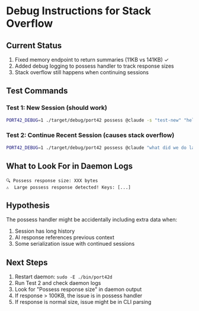 # Debug Instructions for Stack Overflow

## Current Status
1. Fixed memory endpoint to return summaries (11KB vs 141KB) ✓
2. Added debug logging to possess handler to track response sizes
3. Stack overflow still happens when continuing sessions

## Test Commands

### Test 1: New Session (should work)
```bash
PORT42_DEBUG=1 ./target/debug/port42 possess @claude -s "test-new" "hello"
```

### Test 2: Continue Recent Session (causes stack overflow)
```bash
PORT42_DEBUG=1 ./target/debug/port42 possess @claude "what did we do last time?"
```

## What to Look For in Daemon Logs
```
🔍 Possess response size: XXX bytes
⚠️  Large possess response detected! Keys: [...]
```

## Hypothesis
The possess handler might be accidentally including extra data when:
1. Session has long history
2. AI response references previous context
3. Some serialization issue with continued sessions

## Next Steps
1. Restart daemon: `sudo -E ./bin/port42d`
2. Run Test 2 and check daemon logs
3. Look for "Possess response size" in daemon output
4. If response > 100KB, the issue is in possess handler
5. If response is normal size, issue might be in CLI parsing